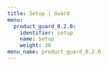 ```yaml
---
title: Setup | Guard
menu:
  product_guard_0.2.0:
    identifier: setup
    name: Setup
    weight: 30
menu_name: product_guard_0.2.0
---
```


